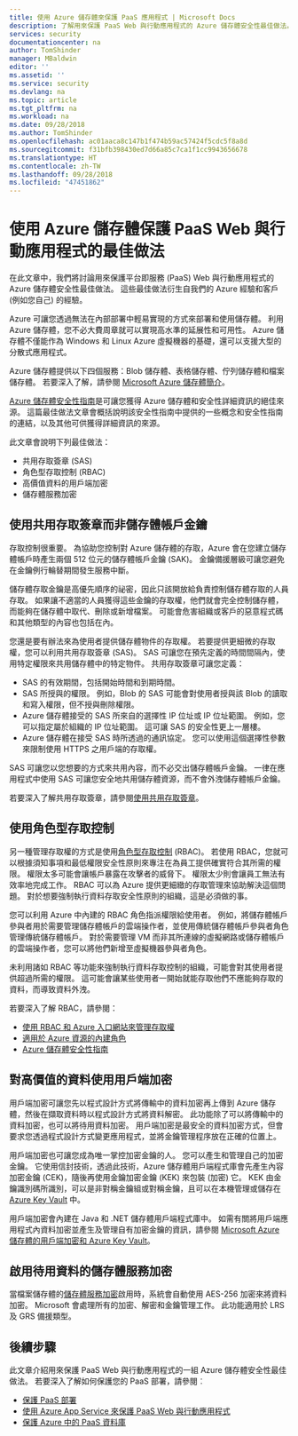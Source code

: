 ```yaml
---
title: 使用 Azure 儲存體來保護 PaaS 應用程式 | Microsoft Docs
description: 了解用來保護 PaaS Web 與行動應用程式的 Azure 儲存體安全性最佳做法。
services: security
documentationcenter: na
author: TomShinder
manager: MBaldwin
editor: ''
ms.assetid: ''
ms.service: security
ms.devlang: na
ms.topic: article
ms.tgt_pltfrm: na
ms.workload: na
ms.date: 09/28/2018
ms.author: TomShinder
ms.openlocfilehash: ac01aaca8c147b1f474b59ac57424f5cdc5f8a8d
ms.sourcegitcommit: f31bfb398430ed7d66a85c7ca1f1cc9943656678
ms.translationtype: HT
ms.contentlocale: zh-TW
ms.lasthandoff: 09/28/2018
ms.locfileid: "47451862"
---
```

# <a name="best-practices-for-securing-paas-web-and-mobile-applications-using-azure-storage"></a>使用 Azure 儲存體保護 PaaS Web 與行動應用程式的最佳做法
在此文章中，我們將討論用來保護平台即服務 (PaaS) Web 與行動應用程式的 Azure 儲存體安全性最佳做法。 這些最佳做法衍生自我們的 Azure 經驗和客戶 (例如您自己) 的經驗。

Azure 可讓您透過無法在內部部署中輕易實現的方式來部署和使用儲存體。 利用 Azure 儲存體，您不必大費周章就可以實現高水準的延展性和可用性。 Azure 儲存體不僅能作為 Windows 和 Linux Azure 虛擬機器的基礎，還可以支援大型的分散式應用程式。

Azure 儲存體提供以下四個服務：Blob 儲存體、表格儲存體、佇列儲存體和檔案儲存體。 若要深入了解，請參閱 [Microsoft Azure 儲存體簡介](../storage/storage-introduction.md)。

[Azure 儲存體安全性指南](../storage/common/storage-security-guide.md)是可讓您獲得 Azure 儲存體和安全性詳細資訊的絕佳來源。 這篇最佳做法文章會概括說明該安全性指南中提供的一些概念和安全性指南的連結，以及其他可供獲得詳細資訊的來源。

此文章會說明下列最佳做法：

- 共用存取簽章 (SAS)
- 角色型存取控制 (RBAC)
- 高價值資料的用戶端加密
- 儲存體服務加密


## <a name="use-a-shared-access-signature-instead-of-a-storage-account-key"></a>使用共用存取簽章而非儲存體帳戶金鑰
存取控制很重要。 為協助您控制對 Azure 儲存體的存取，Azure 會在您建立儲存體帳戶時產生兩個 512 位元的儲存體帳戶金鑰 (SAK)。 金鑰備援層級可讓您避免在金鑰例行輪替期間發生服務中斷。 

儲存體存取金鑰是高優先順序的祕密，因此只該開放給負責控制儲存體存取的人員存取。 如果讓不適當的人員獲得這些金鑰的存取權，他們就會完全控制儲存體，而能夠在儲存體中取代、刪除或新增檔案。 可能會危害組織或客戶的惡意程式碼和其他類型的內容也包括在內。

您還是要有辦法來為使用者提供儲存體物件的存取權。 若要提供更細微的存取權，您可以利用共用存取簽章 (SAS)。 SAS 可讓您在預先定義的時間間隔內，使用特定權限來共用儲存體中的特定物件。 共用存取簽章可讓您定義：

- SAS 的有效期間，包括開始時間和到期時間。
- SAS 所授與的權限。 例如，Blob 的 SAS 可能會對使用者授與該 Blob 的讀取和寫入權限，但不授與刪除權限。
- Azure 儲存體接受的 SAS 所來自的選擇性 IP 位址或 IP 位址範圍。 例如，您可以指定屬於組織的 IP 位址範圍。 這可讓 SAS 的安全性更上一層樓。
- Azure 儲存體在接受 SAS 時所透過的通訊協定。 您可以使用這個選擇性參數來限制使用 HTTPS 之用戶端的存取權。

SAS 可讓您以您想要的方式來共用內容，而不必交出儲存體帳戶金鑰。 一律在應用程式中使用 SAS 可讓您安全地共用儲存體資源，而不會外洩儲存體帳戶金鑰。

若要深入了解共用存取簽章，請參閱[使用共用存取簽章](../storage/common/storage-dotnet-shared-access-signature-part-1.md)。 

## <a name="use-role-based-access-control"></a>使用角色型存取控制
另一種管理存取權的方式是使用[角色型存取控制](../role-based-access-control/overview.md) (RBAC)。 若使用 RBAC，您就可以根據須知事項和最低權限安全性原則來專注在為員工提供確實符合其所需的權限。 權限太多可能會讓帳戶暴露在攻擊者的威脅下。 權限太少則會讓員工無法有效率地完成工作。 RBAC 可以為 Azure 提供更細緻的存取管理來協助解決這個問題。 對於想要強制執行資料存取安全性原則的組織，這是必須做的事。

您可以利用 Azure 中內建的 RBAC 角色指派權限給使用者。 例如，將儲存體帳戶參與者用於需要管理儲存體帳戶的雲端操作者，並使用傳統儲存體帳戶參與者角色管理傳統儲存體帳戶。 對於需要管理 VM 而非其所連線的虛擬網路或儲存體帳戶的雲端操作者，您可以將他們新增至虛擬機器參與者角色。

未利用諸如 RBAC 等功能來強制執行資料存取控制的組織，可能會對其使用者提供超過所需的權限。 這可能會讓某些使用者一開始就能存取他們不應能夠存取的資料，而導致資料外洩。

若要深入了解 RBAC，請參閱：

- [使用 RBAC 和 Azure 入口網站來管理存取權](../role-based-access-control/role-assignments-portal.md)
- [適用於 Azure 資源的內建角色](../role-based-access-control/built-in-roles.md)
- [Azure 儲存體安全性指南](../storage/common/storage-security-guide.md) 

## <a name="use-client-side-encryption-for-high-value-data"></a>對高價值的資料使用用戶端加密
用戶端加密可讓您先以程式設計方式將傳輸中的資料加密再上傳到 Azure 儲存體，然後在擷取資料時以程式設計方式將資料解密。 此功能除了可以將傳輸中的資料加密，也可以將待用資料加密。 用戶端加密是最安全的資料加密方式，但會要求您透過程式設計方式變更應用程式，並將金鑰管理程序放在正確的位置上。

用戶端加密也可讓您成為唯一掌控加密金鑰的人。 您可以產生和管理自己的加密金鑰。 它使用信封技術，透過此技術，Azure 儲存體用戶端程式庫會先產生內容加密金鑰 (CEK)，隨後再使用金鑰加密金鑰 (KEK) 來包裝 (加密) 它。 KEK 由金鑰識別碼所識別，可以是非對稱金鑰組或對稱金鑰，且可以在本機管理或儲存在 [Azure Key Vault](../key-vault/key-vault-whatis.md) 中。

用戶端加密會內建在 Java 和 .NET 儲存體用戶端程式庫中。 如需有關將用戶端應用程式內資料加密並產生及管理自有加密金鑰的資訊，請參閱 [Microsoft Azure 儲存體的用戶端加密和 Azure Key Vault](../storage/storage-client-side-encryption.md)。

## <a name="enable-storage-service-encryption-for-data-at-rest"></a>啟用待用資料的儲存體服務加密
當檔案儲存體的[儲存體服務加密](../storage/storage-service-encryption.md)啟用時，系統會自動使用 AES-256 加密來將資料加密。 Microsoft 會處理所有的加密、解密和金鑰管理工作。 此功能適用於 LRS 及 GRS 備援類型。

## <a name="next-steps"></a>後續步驟

此文章介紹用來保護 PaaS Web 與行動應用程式的一組 Azure 儲存體安全性最佳做法。 若要深入了解如何保護您的 PaaS 部署，請參閱︰

- [保護 PaaS 部署](security-paas-deployments.md)
- [使用 Azure App Service 來保護 PaaS Web 與行動應用程式](security-paas-applications-using-app-services.md)
- [保護 Azure 中的 PaaS 資料庫](security-paas-applications-using-sql.md)
